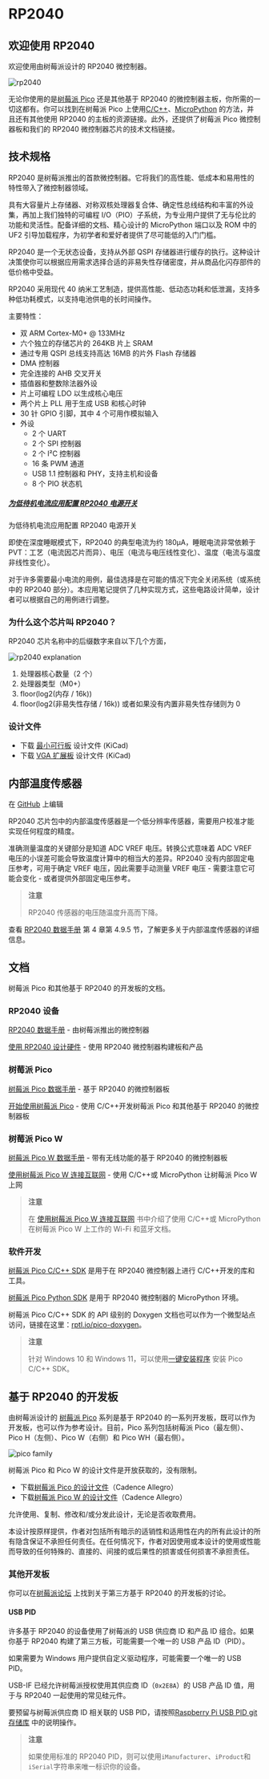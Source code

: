 # RP2040

## 欢迎使用 RP2040

欢迎使用由树莓派设计的 RP2040 微控制器。

![rp2040](https://www.raspberrypi.com/documentation/microcontrollers/images/rp2040.jpg)

无论你使用的是[树莓派 Pico](https://www.raspberrypi.com/documentation/microcontrollers/raspberry-pi-pico.html#technical-specification) 还是其他基于 RP2040 的微控制器主板，你所需的一切这都有。你可以找到在树莓派 Pico 上使用[C/C++](https://www.raspberrypi.com/documentation/microcontrollers/c_sdk.html#sdk-setup)、[MicroPython](https://www.raspberrypi.com/documentation/microcontrollers/micropython.html#what-is-micropython) 的方法，并且还有其他使用 RP2040 的主板的资源链接。此外，还提供了树莓派 Pico 微控制器板和我们的 RP2040 微控制器芯片的技术文档链接。

## 技术规格

RP2040 是树莓派推出的首款微控制器。它将我们的高性能、低成本和易用性的特性带入了微控制器领域。

具有大容量片上存储器、对称双核处理器复合体、确定性总线结构和丰富的外设集，再加上我们独特的可编程 I/O（PIO）子系统，为专业用户提供了无与伦比的功能和灵活性。配备详细的文档、精心设计的 MicroPython 端口以及 ROM 中的 UF2 引导加载程序，为初学者和爱好者提供了尽可能低的入门门槛。

RP2040 是一个无状态设备，支持从外部 QSPI 存储器进行缓存的执行。这种设计决策使你可以根据应用需求选择合适的非易失性存储密度，并从商品化闪存部件的低价格中受益。

RP2040 采用现代 40 纳米工艺制造，提供高性能、低动态功耗和低泄漏，支持多种低功耗模式，以支持电池供电的长时间操作。

主要特性：

* 双 ARM Cortex-M0+ @ 133MHz
* 六个独立的存储芯片的 264KB 片上 SRAM
* 通过专用 QSPI 总线支持高达 16MB 的片外 Flash 存储器
* DMA 控制器
* 完全连接的 AHB 交叉开关
* 插值器和整数除法器外设
* 片上可编程 LDO 以生成核心电压
* 两个片上 PLL 用于生成 USB 和核心时钟
* 30 针 GPIO 引脚，其中 4 个可用作模拟输入
* 外设
  * 2 个 UART
  * 2 个 SPI 控制器
  * 2 个 I²C 控制器
  * 16 条 PWM 通道
  * USB 1.1 控制器和 PHY，支持主机和设备
  * 8 个 PIO 状态机

##### [为低待机电流应用配置 RP2040 电源开关](https://pip.raspberrypi.com/categories/685-whitepapers-app-notes/documents/RP-004339-WP/Power-switching-RP2040-for-low-standby-current-applications.pdf)

为低待机电流应用配置 RP2040 电源开关

即使在深度睡眠模式下，RP2040 的典型电流为约 180μA，睡眠电流非常依赖于 PVT：工艺（电流因芯片而异）、电压（电流与电压线性变化）、温度（电流与温度非线性变化）。

对于许多需要最小电流的用例，最佳选择是在可能的情况下完全关闭系统（或系统中的 RP2040 部分）。本应用笔记提供了几种实现方式，这些电路设计简单，设计者可以根据自己的用例进行调整。

### 为什么这个芯片叫 RP2040？

RP2040 芯片名称中的后缀数字来自以下几个方面，

![rp2040 explanation](https://www.raspberrypi.com/documentation/microcontrollers/images/rp2040_explanation.svg?hash=9dee3ce29af06c85907f53920dec48be)

1. 处理器核心数量（2 个）
2. 处理器类型（M0+）
3. floor(log2(内存 / 16k))
4. floor(log2(非易失性存储 / 16k)) 或者如果没有内置非易失性存储则为 0

### 设计文件

* 下载 [最小可行板](https://datasheets.raspberrypi.com/rp2040/Minimal-KiCAD.zip) 设计文件 (KiCad)
* 下载 [VGA 扩展板](https://datasheets.raspberrypi.com/rp2040/VGA-KiCAD.zip) 设计文件 (KiCad)

## 内部温度传感器

在 [GitHub](https://github.com/raspberrypi/documentation/blob/develop/documentation/asciidoc/microcontrollers/rp2040/temp_sensor.adoc) 上编辑

RP2040 芯片包中的内部温度传感器是一个低分辨率传感器，需要用户校准才能实现任何程度的精度。

准确测量温度的关键部分是知道 ADC VREF 电压。转换公式意味着 ADC VREF 电压的小误差可能会导致温度计算中的相当大的差异。RP2040 没有内部固定电压参考，可用于确定 VREF 电压，因此需要手动测量 VREF 电压 - 需要注意它可能会变化 - 或者提供外部固定电压参考。

>**注意**
>
>RP2040 传感器的电压随温度升高而下降。 

查看 [RP2040 数据手册](https://datasheets.raspberrypi.com/rp2040/rp2040-datasheet.pdf) 第 4 章第 4.9.5 节，了解更多关于内部温度传感器的详细信息。

## 文档

树莓派 Pico 和其他基于 RP2040 的开发板的文档。

### RP2040 设备

[RP2040 数据手册](https://datasheets.raspberrypi.com/rp2040/rp2040-datasheet.pdf) - 由树莓派推出的微控制器

[使用 RP2040 设计硬件](https://datasheets.raspberrypi.com/rp2040/hardware-design-with-rp2040.pdf) - 使用 RP2040 微控制器构建板和产品

### 树莓派 Pico

[树莓派 Pico 数据手册](https://datasheets.raspberrypi.com/pico/pico-datasheet.pdf) - 基于 RP2040 的微控制器板

[开始使用树莓派 Pico](https://datasheets.raspberrypi.com/pico/getting-started-with-pico.pdf) - 使用 C/C++开发树莓派 Pico 和其他基于 RP2040 的微控制器板

### 树莓派 Pico W

[树莓派 Pico W 数据手册](https://datasheets.raspberrypi.com/picow/pico-w-datasheet.pdf) - 带有无线功能的基于 RP2040 的微控制器板

[使用树莓派 Pico W 连接互联网](https://datasheets.raspberrypi.com/picow/connecting-to-the-internet-with-pico-w.pdf) - 使用 C/C++或 MicroPython 让树莓派 Pico W 上网

>**注意**
>
>在 [使用树莓派 Pico W 连接互联网](https://datasheets.raspberrypi.com/picow/connecting-to-the-internet-with-pico-w.pdf) 书中介绍了使用 C/C++或 MicroPython 在树莓派 Pico W 上工作的 Wi-Fi 和蓝牙文档。 


### 软件开发

[树莓派 Pico C/C++ SDK](https://datasheets.raspberrypi.com/pico/raspberry-pi-pico-c-sdk.pdf) 是用于在 RP2040 微控制器上进行 C/C++开发的库和工具。

[树莓派 Pico Python SDK](https://datasheets.raspberrypi.com/pico/raspberry-pi-pico-python-sdk.pdf) 是用于 RP2040 微控制器的 MicroPython 环境。

树莓派 Pico C/C++ SDK 的 API 级别的 Doxygen 文档也可以作为一个微型站点访问，链接在这里：[rptl.io/pico-doxygen](https://rptl.io/pico-doxygen)。

>**注意**
>
>针对 Windows 10 和 Windows 11，可以使用[一键安装程序](https://github.com/raspberrypi/pico-setup-windows/releases/latest/download/pico-setup-windows-x64-standalone.exe) 安装 Pico C/C++ SDK。


## 基于 RP2040 的开发板

由树莓派设计的 [树莓派 Pico](https://www.raspberrypi.com/documentation/microcontrollers/raspberry-pi-pico.html) 系列是基于 RP2040 的一系列开发板，既可以作为开发板，也可以作为参考设计。目前，Pico 系列包括树莓派 Pico（最左侧）、Pico H（左侧）、Pico W（右侧）和 Pico WH（最右侧）。

![pico family](https://www.raspberrypi.com/documentation/microcontrollers/images/pico_family.jpg?hash=3f928dff64ab31c4f3b1caecf4fb83a4)

树莓派 Pico 和 Pico W 的设计文件是开放获取的，没有限制。

* 下载[树莓派 Pico 的设计文件](https://datasheets.raspberrypi.com/pico/RPi-Pico-R3-PUBLIC-20200119.zip)（Cadence Allegro）
* 下载[树莓派 Pico W 的设计文件](https://datasheets.raspberrypi.com/picow/RPi-PicoW-PUBLIC-20220607.zip)（Cadence Allegro）

允许使用、复制、修改和/或分发此设计，无论是否收取费用。

本设计按原样提供，作者对包括所有暗示的适销性和适用性在内的所有此设计的所有隐含保证不承担任何责任。在任何情况下，作者对因使用或本设计的使用或性能而导致的任何特殊的、直接的、间接的或后果性的损害或任何损害不承担责任。

### 其他开发板

你可以在[树莓派论坛](https://forums.raspberrypi.com/viewforum.php?f=147) 上找到关于第三方基于 RP2040 的开发板的讨论。

#### USB PID

许多基于 RP2040 的设备使用了树莓派的 USB 供应商 ID 和产品 ID 组合。如果你基于 RP2040 构建了第三方板，可能需要一个唯一的 USB 产品 ID（PID）。

如果需要为 Windows 用户提供自定义驱动程序，可能需要一个唯一的 USB PID。

USB-IF 已经允许树莓派授权使用其供应商 ID（`0x2E8A`）的 USB 产品 ID 值，用于与 RP2040 一起使用的常见硅元件。

要预留与树莓派供应商 ID 相关联的 USB PID，请按照[Raspberry Pi USB PID git 存储库](https://github.com/raspberrypi/usb-pid) 中的说明操作。

>**注意**
>
>如果使用标准的 RP2040 PID，则可以使用`iManufacturer`、`iProduct`和`iSerial`字符串来唯一标识你的设备。 
